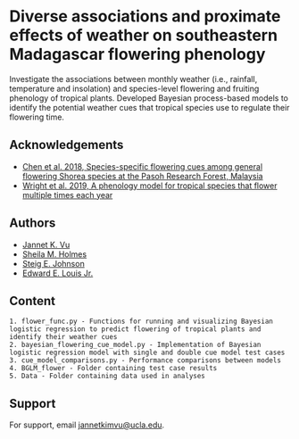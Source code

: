 
# Diverse associations and proximate effects of weather on southeastern Madagascar flowering phenology

Investigate the associations between monthly weather (i.e., rainfall, temperature and insolation) and species-level flowering and fruiting phenology of tropical plants. Developed Bayesian process-based models to identify the potential weather cues that tropical species use to regulate their flowering time. 


## Acknowledgements
 - [Chen et al. 2018, Species-specific flowering cues among general flowering Shorea species at the Pasoh Research Forest, Malaysia](https://besjournals.onlinelibrary.wiley.com/doi/10.1111/1365-2745.12836)
 - [Wright et al. 2019, A phenology model for tropical species that flower multiple times each year](https://esj-journals.onlinelibrary.wiley.com/doi/abs/10.1111/1440-1703.1017)
 

## Authors

- [Jannet K. Vu](https://www.github.com/jkvu08)
- [Sheila M. Holmes](https://www.researchgate.net/profile/Sheila-Holmes)
- [Steig E. Johnson](https://www.steigjohnson.com/)
- [Edward E. Louis Jr.](https://www.researchgate.net/profile/Edward-Louis)


## Content

    1. flower_func.py - Functions for running and visualizing Bayesian logistic regression to predict flowering of tropical plants and identify their weather cues
    2. bayesian_flowering_cue_model.py - Implementation of Bayesian logistic regression model with single and double cue model test cases
    3. cue_model_comparisons.py - Performance comparisons between models
    4. BGLM_flower - Folder containing test case results
    5. Data - Folder containing data used in analyses

    
## Support

For support, email jannetkimvu@ucla.edu.

